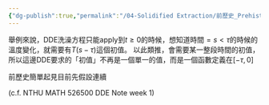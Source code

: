 ```yaml
---
{"dg-publish":true,"permalink":"/04-Solidified Extraction/前歷史_Prehistory/","title":"前歷史 Prehistory in DDE","tags":["DDE"],"noteIcon":"1","created":"2024-09-11T21:57:39.000+08:00","updated":"2024-09-21T02:42:16.906+08:00"}
---
```


舉例來說，DDE洗澡方程只能apply到$t\geq0$的時候，想知道時間$=s <\tau$的時候的溫度變化，就需要有$T(s-\tau)$這個初值。
以此類推，會需要某一整段時間的初值，
所以這邊DDE要求的「初值」不再是一個單一的值，而是一個函數定義在$[-\tau, 0]$

前歷史簡單起見目前先假設連續

(c.f. NTHU MATH 526500 DDE Note week 1)
